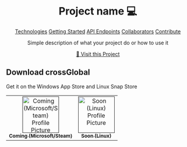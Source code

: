                      
<h1 align="center" style="font-weight: bold;">Project name 💻</h1>

<p align="center">
<a href="#tech">Technologies</a>
<a href="#started">Getting Started</a>
<a href="#routes">API Endpoints</a>
<a href="#colab">Collaborators</a>
<a href="#contribute">Contribute</a> 
</p>


<p align="center">Simple description of what your project do or how to use it</p>


<p align="center">
<a href="https://github.com/ShaanCoding">📱 Visit this Project</a>
</p>
 
<h2 id="colab"> Download crossGlobal</h2>

<p>Get it on the Windows App Store and Linux Snap Store</p>
<table>
<tr>

<td align="center">
<a href="">
<img src="" width="100px;" alt="Coming (Microsoft/Steam) Profile Picture"/><br>
<sub>
<b>Coming (Microsoft/Steam)</b>
</sub>
</a>
</td>

<td align="center">
<a href="">
<img src="" width="100px;" alt="Soon (Linux) Profile Picture"/><br>
<sub>
<b>Soon (Linux)</b>
</sub>
</a>
</td>

</tr>
</table>
